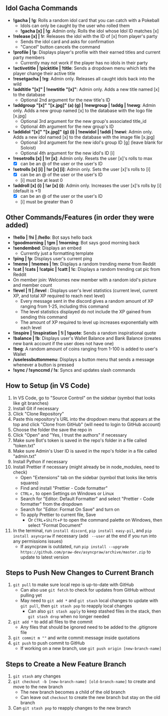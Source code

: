 ## Idol Gacha Commands
- **!gacha | !g**: Rolls a random idol card that you can catch with a Pokeball
  - Idols can only be caught by the user who rolled them
  - **!gacha [x] | !g**: Admin only. Rolls the idol whose Idol ID matches [x]
- **!release [x] | !r**: Releases the idol with the ID of [x] from player's party
  - Sends the idol card and asks for confirmation
  - "Cancel" button cancels the command
- **!profile | !p**: Displays player's profile with their earned titles and current party members
  - Currently may not work if the player has no idols in their party
- **!activetitle | !picktitle | !title**: Sends a dropdown menu which lets the player change their active title
- **!resetgacha | !rg**: Admin only. Releases all caught idols back into the wild
- **!addtitle "[x]" | !newtitle "[x]"**: Admin only. Adds a new title named [x] to the database
  - Optional 2nd argument for the new title's ID
- **!addgroup "[x]" "[x.jpg]" (a) (g) | !newgroup | !addg | !newg**: Admin only. Adds a new group named [x] to the database with the logo file [x.jpg]
  - Optional 3rd argument for the new group's associated title_id
  - Optional 4th argument for the new group's ID
- **!addidol "[x]" "[x.jpg]" (g) (i) | !newidol | !addi | !newi**: Admin only. Adds a new idol named [x] to the database with the image file [x.jpg]
  - Optional 3rd argument for the new idol's group ID [g] (leave blank for Soloist)
  - Optional 4th argument for the new idol's ID [i]
- **!resetrolls [x] | !rr [x]**: Admin only. Resets the user [x]'s rolls to max
  - [x] can be an @ of the user or the user's ID
- **!setrolls [x] [i] | !sr [x] [i]**: Admin only. Sets the user [x]'s rolls to [i]
  - [x] can be an @ of the user or the user's ID
  - [i] must be at least 0
- **!addroll [x] (i) | !ar [x] (i)**: Admin only. Increases the user [x]'s rolls by [i] (default is +1)
  - [x] can be an @ of the user or the user's ID
  - [i] must be greater than 0


## Other Commands/Features (in order they were added)

- **!hello | !hi | /hello**: Bot says hello back
- **!goodmorning | !gm | !morning**: Bot says good morning back
- **!sendembed**: Displays an embed
  - Currently just a formatting template
- **!ping | !p**: Displays user's current ping
- **!meme | !memes | !m**: Displays a random trending meme from Reddit
- **!cat | !cats | !catpic | !catt | !c**: Displays a random trending cat pic from Reddit
- On member join: Welcomes new member with a random idol's picture and member count
- **!level | !l | /level** : Displays user's level statistics (current level, current XP, and total XP required to reach next level)
  - Every message sent in the discord gives a random amount of XP ranging from 1-25, including this command
  - The level statistics displayed do not include the XP gained from sending this command
  - The amount of XP required to level up increases exponentially with each level
- **!inspire | !inspiration | !i | !quote**: Sends a random inspirational quote
- **!balance | !b**: Displays user's Wallet Balance and Bank Balance (creates new bank account if the user does not have one)
- **!beg**: A random amount of coins ranging from 1-100 is added to user's Wallet
- **/uselessbuttonmenu**: Displays a button menu that sends a message whenever a button is pressed
- **!sync / !synccmd / !s**: Syncs and updates slash commands


## How to Setup (in VS Code)

1. In VS Code, go to "Source Control" on the sidebar (symbol that looks like git branches)
2. Install Git if necessary
3. Click "Clone Repository"
4. Paste this repository's URL into the dropdown menu that appears at the top and click "Clone from GitHub" (will need to login to GitHub account)
5. Choose the folder the save the repo in
6. Click "Open" and "Yes, I trust the authors" if necessary
7. Make sure Bot's token is saved in the repo's folder in a file called "token.txt"
8. Make sure Admin's User ID is saved in the repo's folder in a file called "admin.txt"
9. Install Python if necessary
10. Install Prettier if necessary (might already be in node_modules, need to check)
    - Open "Extensions" tab on the sidebar (symbol that looks like tetris squares)
    - Find and install "Prettier - Code formatter"
    - `CTRL`+`,` to open Settings on Windows or Linux
    - Search for "Editor: Default Formatter" and select "Prettier - Code formatter" from the dropdown
    - Search for "Editor: Format On Save" and turn on
    - To apply Prettier to current file, Save
      - Or `CTRL`+`Shift`+`P` to open the command palette on Windows, then select "Format Document"
11. In the terminal, run `install discord`, `pip install easy-pil`, and `pip install asyncpraw` if necessary (add ` --user` at the end if you run into any permissions issues)
    - If asyncpraw is outdated, run `pip install --upgrade https://github.com/praw-dev/asyncpraw/archive/master.zip` to update to latest version
   


## Steps to Push New Changes to Current Branch
1. `git pull` to make sure local repo is up-to-date with GitHub
   - Can also use `git fetch` to check for updates from GitHub without pulling yet
   - May need to `git add *` and `git stash` local changes to update with `git pull`, then `git stash pop` to reapply local changes
     - Can also `git stash apply` to keep stashed files in the stack, then `git stash drop` when no longer needed
2. `git add *` to add all files to the commit
   - Any files that should be ignored need to be added to the .gitignore file
3. `git commit m ""` and write commit message inside quotations
4. `git push` to push commit to GitHub
   - If working on a new branch, use `git push origin [new-branch-name]`


## Steps to Create a New Feature Branch
1. `git stash` any changes
2. `git checkout -b [new-branch-name] [old-branch-name]` to create and move to the new branch
   - The new branch becomes a child of the old branch
   - Can leave out `checkout` to create the new branch but stay on the old branch
3. Can `git stash pop` to reapply changes to the new branch